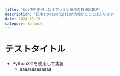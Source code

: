 ```yaml
---
title: 'Cos法を使用したオプション価格の数値計算法'
description: '記事1のdescription情報がここには入ります'
date: 2024-08-19
category: finance
---
```

# テストタイトル
- Python3.11を使用して実装
  - aaaaaaaaaaaaa
